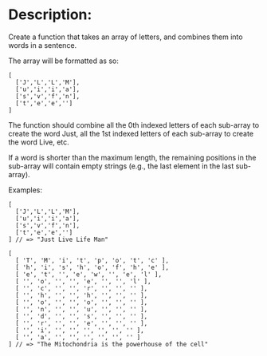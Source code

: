 # Description:
Create a function that takes an array of letters, and combines them into words in a sentence.

The array will be formatted as so:
```
[
  ['J','L','L','M'],
  ['u','i','i','a'],
  ['s','v','f','n'],
  ['t','e','e','']
]
```
The function should combine all the 0th indexed letters of each sub-array to create the word Just, all the 1st indexed letters of each sub-array to create the word Live, etc.

If a word is shorter than the maximum length, the remaining positions in the sub-array will contain empty strings (e.g., the last element in the last sub-array).

Examples:
```
[
  ['J','L','L','M'],
  ['u','i','i','a'],
  ['s','v','f','n'],
  ['t','e','e','']
] // => "Just Live Life Man"

[ 
  [ 'T', 'M', 'i', 't', 'p', 'o', 't', 'c' ],
  [ 'h', 'i', 's', 'h', 'o', 'f', 'h', 'e' ],
  [ 'e', 't', '', 'e', 'w', '', 'e', 'l' ],
  [ '', 'o', '', '', 'e', '', '', 'l' ],
  [ '', 'c', '', '', 'r', '', '', '' ],
  [ '', 'h', '', '', 'h', '', '', '' ],
  [ '', 'o', '', '', 'o', '', '', '' ],
  [ '', 'n', '', '', 'u', '', '', '' ],
  [ '', 'd', '', '', 's', '', '', '' ],
  [ '', 'r', '', '', 'e', '', '', '' ],
  [ '', 'i', '', '', '', '', '', '' ],
  [ '', 'a', '', '', '', '', '', '' ]
] // => "The Mitochondria is the powerhouse of the cell"
```
